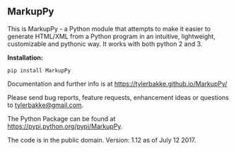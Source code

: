## MarkupPy
This is MarkupPy - a Python module that attempts to make it easier to generate HTML/XML from a Python program in an intuitive, lightweight, customizable and pythonic way. It works with both python 2 and 3.

<b>Installation:</b>
    
    pip install MarkupPy

Documentation and further info is at https://tylerbakke.github.io/MarkupPy/

Please send bug reports, feature requests, enhancement ideas or questions to tylerbakke@gmail.com.

The Python Package can be found at https://pypi.python.org/pypi/MarkupPy.

The code is in the public domain. Version: 1.12 as of July 12 2017.
